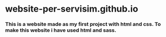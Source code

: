 # website-per-servisim.github.io
### This is a website made as my first project with html and css. To make this website i have used html and sass.
